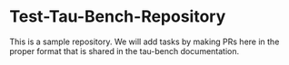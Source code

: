 # Test-Tau-Bench-Repository

This is a sample repository.
We will add tasks by making PRs here in the proper format that is shared in the tau-bench documentation.
